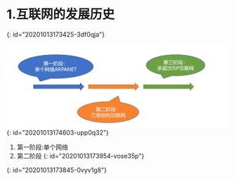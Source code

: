 # 1.互联网的发展历史
{: id="20201013173425-3df0qja"}

![image.png](assets/20201013174611-a64j7de-image.png)
{: id="20201013174603-upp0q32"}

1) 第一阶段:单个网络
2) 第二阶段
{: id="20201013173954-vose35p"}

{: id="20201013173845-0vyv1g8"}
